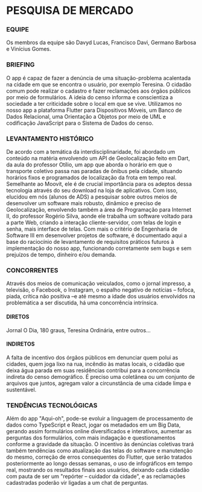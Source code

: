 # PESQUISA DE MERCADO

### EQUIPE

Os membros da equipe são Davyd Lucas, Francisco Davi, Germano Barbosa e Vinícius Gomes.

### BRIEFING

O app é capaz de fazer a denúncia de uma situação-problema acalentada na cidade em que
se encontra o usuário, por exemplo Teresina. O cidadão comum pode realizar o cadastro e
fazer reclamações aos órgãos públicos por meio de formulários. A ideia do censo informa e
conscientiza a sociedade a ter criticidade sobre o local em que se vive. Utilizamos no nosso
app a plataforma Flutter para Dispositivos Móveis, um Banco de Dados Relacional, uma
Orientação a Objetos por meio de UML e codificação JavaScript para o Sistema de Dados
do censo.

### LEVANTAMENTO HISTÓRICO

De acordo com a temática da interdisciplinaridade, foi abordado um conteúdo na matéria
envolvendo um API de Geolocalização feito em Dart, da aula do professor Otílio, um app
que aborda o horário em que o transporte coletivo passa nas paradas de ônibus pela cidade,
situando horários fixos e programados de localização da frota em tempo real. Semelhante
ao Moovit, ele é de crucial importância para os adeptos dessa tecnologia através do seu
download na loja de aplicativos. Com isso, elucidou em nós (alunos de ADS) a pesquisar
sobre outros meios de desenvolver um software mais robusto, dinâmico e preciso de
Geolocalização, envolvendo também a área de Programação para Internet II, do professor
Rogério Silva, aonde ele trabalha um software voltado para a parte Web, criando a interação
cliente-servidor, com telas de login e senha, mais interface de telas. Com mais o critério de
Engenharia de Software III em desenvolver projetos de software, é documentado aqui a base
do raciocínio de levantamento de requisitos práticos futuros à implementação do nosso app,
funcionando corretamente sem bugs e sem prejuízos de tempo, dinheiro e/ou demanda.

### CONCORRENTES

Através dos meios de comunicação veiculados, como o jornal impresso, a televisão, o
Facebook, o Instagram, o espalho negativo de notícias – fofoca, piada, crítica não positiva –e até mesmo a idade dos usuários envolvidos na problemática a ser discutida, há uma
concorrência intrínsica.

#### DIRETOS

Jornal O Dia, 180 graus, Teresina Ordinária, entre outros...

#### INDIRETOS

A falta de incentivo dos órgãos públicos em denunciar quem polui as cidades, quem joga lixo
na rua, incêndio às matas locais, o cidadão que deixa água parada em suas residências
contribui para a concorrência indireta do censo demográfico. É preciso uma coletânea ou um
conjunto de arquivos que juntos, agregam valor a circunstância de uma cidade limpa e
sustentável.

### TENDÊNCIAS TECNOLÓGICAS

Além do app "Aqui-oh", pode-se evoluir a linguagem de processamento de dados
como TypeScript e React, jogar os metadados em um Big Data, gerando assim formulários
online diversificados e interativos, aumentar as perguntas dos formulários, com mais
indagação e questionamentos conforme a gravidade da situação. O incentivo às denúncias
coletivas trará também tendências como atualização das telas do software e manutenção do
mesmo, correção de erros consequentes do Flutter, que serão tratados posteriormente ao
longo dessas semanas, o uso de infográficos em tempo real, mostrando os resultados finais
aos usuários, deixando cada cidadão com pauta de ser um "repórter – cuidador da cidade",
e as reclamações cadastradas poderão vir ligadas a um chat de perguntas.